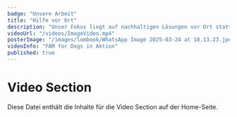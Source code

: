 ```yaml
---
badge: "Unsere Arbeit"
title: "Hilfe vor Ort"
description: "Unser Fokus liegt auf nachhaltigen Lösungen vor Ort statt kurzfristiger Maßnahmen. Wir glauben, dass nur durch eine dauerhafte Präsenz und lokale Zusammenarbeit echte Veränderungen möglich sind.\n\nIn Lombok und Rumänien arbeiten wir eng mit lokalen Helfern zusammen, um die Lebensbedingungen der Straßenhunde langfristig zu verbessern. Unsere Programme sind darauf ausgerichtet, nicht nur akute Probleme zu lösen, sondern nachhaltige Strukturen zu schaffen.\n\nDas Video gibt einen Einblick in unsere tägliche Arbeit vor Ort und zeigt, mit wie viel Engagement unser Team die verschiedenen Projekte betreut."
videoUrl: "/videos/ImageVideo.mp4"
posterImage: "/images/lombook/WhatsApp Image 2025-03-24 at 18.13.23.jpeg"
videoInfo: "FAM for Dogs in Aktion"
published: true
---
```


# Video Section

Diese Datei enthält die Inhalte für die Video Section auf der Home-Seite. 